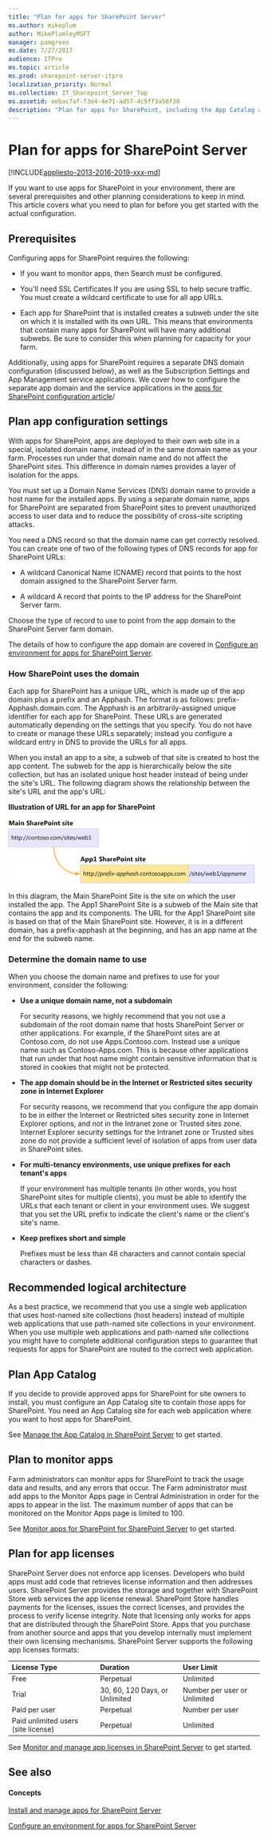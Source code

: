 ```yaml
---
title: "Plan for apps for SharePoint Server"
ms.author: mikeplum
author: MikePlumleyMSFT
manager: pamgreen
ms.date: 7/27/2017
audience: ITPro
ms.topic: article
ms.prod: sharepoint-server-itpro
localization_priority: Normal
ms.collection: IT_Sharepoint_Server_Top
ms.assetid: eebac7af-f3e4-4e71-ad57-4c5ff3a58f30
description: "Plan for apps for SharePoint, including the App Catalog and how to monitor and license apps."
---
```


# Plan for apps for SharePoint Server

[!INCLUDE[appliesto-2013-2016-2019-xxx-md](../includes/appliesto-2013-2016-2019-xxx-md.md)] 
  
If you want to use apps for SharePoint in your environment, there are several prerequisites and other planning considerations to keep in mind. This article covers what you need to plan for before you get started with the actual configuration.
  
## Prerequisites

Configuring apps for SharePoint requires the following:
  
- If you want to monitor apps, then Search must be configured.
    
- You'll need SSL Certificates If you are using SSL to help secure traffic. You must create a wildcard certificate to use for all app URLs.
    
- Each app for SharePoint that is installed creates a subweb under the site on which it is installed with its own URL. This means that environments that contain many apps for SharePoint will have many additional subwebs. Be sure to consider this when planning for capacity for your farm.
    
Additionally, using apps for SharePoint requires a separate DNS domain configuration (discussed below), as well as the Subscription Settings and App Management service applications. We cover how to configure the separate app domain and the service applications in the [apps for SharePoint configuration article](configure-an-environment-for-apps-for-sharepoint.md)/
  
## Plan app configuration settings
<a name="AppConfig"> </a>

With apps for SharePoint, apps are deployed to their own web site in a special, isolated domain name, instead of in the same domain name as your farm. Processes run under that domain name and do not affect the SharePoint sites. This difference in domain names provides a layer of isolation for the apps.
  
You must set up a Domain Name Services (DNS) domain name to provide a host name for the installed apps. By using a separate domain name, apps for SharePoint are separated from SharePoint sites to prevent unauthorized access to user data and to reduce the possibility of cross-site scripting attacks.
  
You need a DNS record so that the domain name can get correctly resolved. You can create one of two of the following types of DNS records for app for SharePoint URLs:
  
- A wildcard Canonical Name (CNAME) record that points to the host domain assigned to the SharePoint Server farm.
    
- A wildcard A record that points to the IP address for the SharePoint Server farm.
    
Choose the type of record to use to point from the app domain to the SharePoint Server farm domain.
  
The details of how to configure the app domain are covered in [Configure an environment for apps for SharePoint Server](configure-an-environment-for-apps-for-sharepoint.md).
  
### How SharePoint uses the domain

Each app for SharePoint has a unique URL, which is made up of the app domain plus a prefix and an Apphash. The format is as follows: prefix-Apphash.domain.com. The Apphash is an arbitrarily-assigned unique identifier for each app for SharePoint. These URLs are generated automatically depending on the settings that you specify. You do not have to create or manage these URLs separately; instead you configure a wildcard entry in DNS to provide the URLs for all apps.
  
When you install an app to a site, a subweb of that site is created to host the app content. The subweb for the app is hierarchically below the site collection, but has an isolated unique host header instead of being under the site's URL. The following diagram shows the relationship between the site's URL and the app's URL:
  
**Illustration of URL for an app for SharePoint**

![App URLs are isolated from SharePoint site URLs](../media/SharePointApps_URLs.gif)
  
In this diagram, the Main SharePoint Site is the site on which the user installed the app. The App1 SharePoint Site is a subweb of the Main site that contains the app and its components. The URL for the App1 SharePoint site is based on that of the Main SharePoint site. However, it is in a different domain, has a prefix-apphash at the beginning, and has an app name at the end for the subweb name.
  
### Determine the domain name to use

When you choose the domain name and prefixes to use for your environment, consider the following:
  
- **Use a unique domain name, not a subdomain**
    
    For security reasons, we highly recommend that you not use a subdomain of the root domain name that hosts SharePoint Server or other applications. For example, if the SharePoint sites are at Contoso.com, do not use Apps.Contoso.com. Instead use a unique name such as Contoso-Apps.com. This is because other applications that run under that host name might contain sensitive information that is stored in cookies that might not be protected.
    
- **The app domain should be in the Internet or Restricted sites security zone in Internet Explorer**
    
    For security reasons, we recommend that you configure the app domain to be in either the Internet or Restricted sites security zone in Internet Explorer options, and not in the Intranet zone or Trusted sites zone. Internet Explorer security settings for the Intranet zone or Trusted sites zone do not provide a sufficient level of isolation of apps from user data in SharePoint sites.
    
- **For multi-tenancy environments, use unique prefixes for each tenant's apps**
    
    If your environment has multiple tenants (in other words, you host SharePoint sites for multiple clients), you must be able to identify the URLs that each tenant or client in your environment uses. We suggest that you set the URL prefix to indicate the client's name or the client's site's name.
    
- **Keep prefixes short and simple**
    
    Prefixes must be less than 48 characters and cannot contain special characters or dashes. 
    
## Recommended logical architecture
<a name="AppConfig"> </a>

As a best practice, we recommend that you use a single web application that uses host-named site collections (host headers) instead of multiple web applications that use path-named site collections in your environment. When you use multiple web applications and path-named site collections you might have to complete additional configuration steps to guarantee that requests for apps for SharePoint are routed to the correct web application.
  
## Plan App Catalog
<a name="AppGallery"> </a>

If you decide to provide approved apps for SharePoint for site owners to install, you must configure an App Catalog site to contain those apps for SharePoint. You need an App Catalog site for each web application where you want to host apps for SharePoint. 
  
See [Manage the App Catalog in SharePoint Server](manage-the-app-catalog.md) to get started. 
  
## Plan to monitor apps
<a name="AppMonitoring"> </a>

Farm administrators can monitor apps for SharePoint to track the usage data and results, and any errors that occur. The Farm administrator must add apps to the Monitor Apps page in Central Administration in order for the apps to appear in the list. The maximum number of apps that can be monitored on the Monitor Apps page is limited to 100.
  
See [Monitor apps for SharePoint for SharePoint Server](monitor-apps-for-sharepoint.md) to get started. 
  
## Plan for app licenses
<a name="AppLicenses"> </a>

SharePoint Server does not enforce app licenses. Developers who build apps must add code that retrieves license information and then addresses users. SharePoint Server provides the storage and together with SharePoint Store web services the app license renewal. SharePoint Store handles payments for the licenses, issues the correct licenses, and provides the process to verify license integrity. Note that licensing only works for apps that are distributed through the SharePoint Store. Apps that you purchase from another source and apps that you develop internally must implement their own licensing mechanisms. SharePoint Server supports the following app licenses formats:
  
|**License Type**|**Duration**|**User Limit**|
|:-----|:-----|:-----|
|Free  <br/> |Perpetual  <br/> |Unlimited  <br/> |
|Trial  <br/> |30, 60, 120 Days, or Unlimited  <br/> |Number per user or Unlimited  <br/> |
|Paid per user  <br/> |Perpetual  <br/> |Number per user  <br/> |
|Paid unlimited users (site license)  <br/> |Perpetual  <br/> |Unlimited  <br/> |
   
See [Monitor and manage app licenses in SharePoint Server](monitor-and-manage-app-licenses.md) to get started. 
  
## See also
<a name="AppLicenses"> </a>

#### Concepts

[Install and manage apps for SharePoint Server](install-and-manage-apps-for-sharepoint-server.md)
  
[Configure an environment for apps for SharePoint Server](configure-an-environment-for-apps-for-sharepoint.md)

